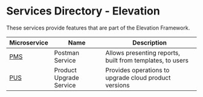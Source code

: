 # Services Directory - Elevation

These services provide features that are part of the Elevation Framework.

| Microservice | Name | Description |
| - | - | - |
| [PMS](./pms.md) | Postman Service | Allows presenting reports, built from templates, to users |
| [PUS](./pus.md) | Product Upgrade Service | Provides operations to upgrade cloud product versions |
